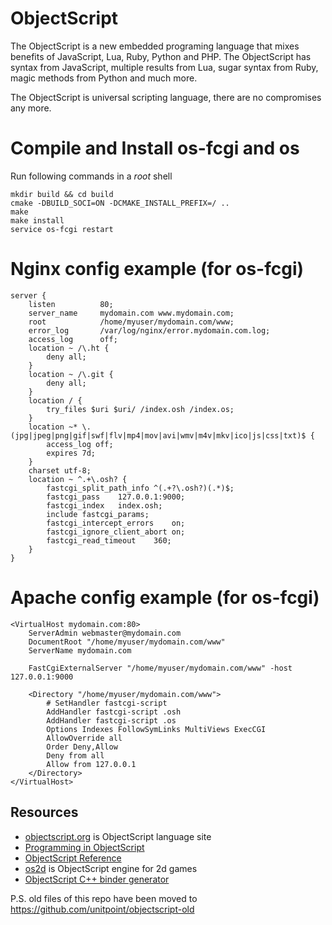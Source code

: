 ObjectScript
============

The ObjectScript is a new embedded programing language that mixes benefits of JavaScript, Lua, Ruby, Python and PHP. 
The ObjectScript has syntax from JavaScript, multiple results from Lua, sugar syntax from Ruby, magic methods from Python and much more.

The ObjectScript is universal scripting language, there are no compromises any more.

Compile and Install __os-fcgi__ and __os__
=======

Run following commands in a *root* shell

	mkdir build && cd build
	cmake -DBUILD_SOCI=ON -DCMAKE_INSTALL_PREFIX=/ ..
	make
	make install
	service os-fcgi restart 

Nginx config example (for __os-fcgi__)
====================

	server {
		listen			80;
		server_name		mydomain.com www.mydomain.com;
		root			/home/myuser/mydomain.com/www;
		error_log		/var/log/nginx/error.mydomain.com.log;
		access_log		off;
		location ~ /\.ht {
			deny all;
		}
		location ~ /\.git {
			deny all;
		}
		location / {
			try_files $uri $uri/ /index.osh /index.os;
		}
		location ~* \.(jpg|jpeg|png|gif|swf|flv|mp4|mov|avi|wmv|m4v|mkv|ico|js|css|txt)$ {
			access_log off;
			expires 7d;
		}
		charset	utf-8;
		location ~ ^.+\.osh? {
			fastcgi_split_path_info	^(.+?\.osh?)(.*)$;
			fastcgi_pass	127.0.0.1:9000;
			fastcgi_index	index.osh;
			include fastcgi_params;
			fastcgi_intercept_errors	on;
			fastcgi_ignore_client_abort	on;
			fastcgi_read_timeout	360;
		}
	}

Apache config example (for __os-fcgi__)
=====================

	<VirtualHost mydomain.com:80>
		ServerAdmin webmaster@mydomain.com
		DocumentRoot "/home/myuser/mydomain.com/www"
		ServerName mydomain.com
		
		FastCgiExternalServer "/home/myuser/mydomain.com/www" -host 127.0.0.1:9000
		
		<Directory "/home/myuser/mydomain.com/www">
			# SetHandler fastcgi-script
			AddHandler fastcgi-script .osh
			AddHandler fastcgi-script .os
			Options Indexes FollowSymLinks MultiViews ExecCGI
			AllowOverride all
			Order Deny,Allow
			Deny from all
			Allow from 127.0.0.1
		</Directory>
	</VirtualHost> 	
	
## Resources

* [objectscript.org](https://github.com/unitpoint/objectscript.org) is ObjectScript language site
* [Programming in ObjectScript](https://github.com/unitpoint/objectscript/wiki/Programming-in-ObjectScript)
* [ObjectScript Reference](https://github.com/unitpoint/objectscript/wiki/ObjectScript-Reference)
* [os2d](https://github.com/unitpoint/os2d) is ObjectScript engine for 2d games
* [ObjectScript C++ binder generator](https://github.com/unitpoint/objectscript/blob/master/src/os-binder-generator.os)

P.S. old files of this repo have been moved to https://github.com/unitpoint/objectscript-old
